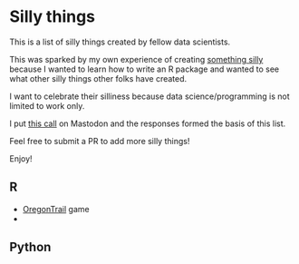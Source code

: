 # Silly things

This is a list of silly things created by fellow data scientists.

This was sparked by my own experience of creating [something silly]() because I wanted to learn 
how to write an R package and wanted to see what other silly things other folks have created.

I want to celebrate their silliness because data science/programming is not limited to work only.

I put [this call]() on Mastodon and the responses formed the basis of this list.

Feel free to submit a PR to add more silly things! 

Enjoy!

## R
- [OregonTrail](https://github.com/tslumley/OregonTrail) game
- 

## Python
